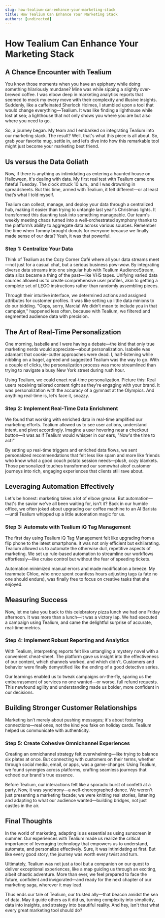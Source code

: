 ```yaml
---
slug: how-tealium-can-enhance-your-marketing-stack
title: How Tealium Can Enhance Your Marketing Stack
authors: [undirected]
---
```



# How Tealium Can Enhance Your Marketing Stack

## A Chance Encounter with Tealium

You know those moments when you have an epiphany while doing something hilariously mundane? Mine was while sipping a slightly over-brewed coffee. I was elbow deep in marketing analytics reports that seemed to mock my every move with their complexity and illusive insights. Suddenly, like a caffeinated Sherlock Holmes, I stumbled upon a tool that would change everything—Tealium. It was like finding a lighthouse while lost at sea; a lighthouse that not only shows you where you are but also where you need to go. 

So, a journey began. My team and I embarked on integrating Tealium into our marketing stack. The result? Well, that's what this piece is all about. So, grab your favorite mug, settle in, and let’s dive into how this remarkable tool might just become your marketing best friend.

## Us versus the Data Goliath

Now, if there is anything as intimidating as entering a haunted house on Halloween, it's dealing with data. My first real test with Tealium came one fateful Tuesday. The clock struck 10 a.m., and I was drowning in spreadsheets. But this time, armed with Tealium, it felt different—or at least that’s what I told myself.

Tealium can collect, manage, and deploy your data through a centralized hub, making it easier than trying to untangle last year's Christmas lights. It transformed this daunting task into something manageable. Our team's weekly meeting chaos turned into a well-orchestrated symphony thanks to the platform’s ability to aggregate data across various sources. Remember the time when Tommy brought donuts for everyone because we finally made sense of our data? Yeah, it was that powerful.

### Step 1: Centralize Your Data

Think of Tealium as the Cozy Corner Café where all your data streams meet—not just for a casual chat, but a serious business pow-wow. By integrating diverse data streams into one singular hub with Tealium AudienceStream, data silos became a thing of the past—like VHS tapes. Unifying varied data sources allowed us to create comprehensive user profiles, akin to getting a complete set of LEGO instructions rather than randomly assembling pieces.

Through their intuitive interface, we determined actions and assigned attributes for customer profiles. It was like setting up little data minions to do our bidding. "Oops, sorry, Marcia! We didn’t mean to include you in that campaign," happened less often, because with Tealium, we filtered and segmented audience data with precision. 

## The Art of Real-Time Personalization

One morning, Isabelle and I were having a debate—the kind that only true marketing nerds would appreciate—about personalization. Isabelle was adamant that cookie-cutter approaches were dead. I, half-listening while nibbling on a bagel, agreed and suggested Tealium was the way to go. With a couple of clicks, the personalization process was more streamlined than trying to navigate a busy New York street during rush hour.

Using Tealium, we could enact real-time personalization. Picture this: Real users receiving tailored content right as they're engaging with your brand. It was personalization with the accuracy of a gymnast at the Olympics. And anything real-time is, let’s face it, snazzy.

### Step 2: Implement Real-Time Data Enrichment

We found that working with enriched data in real-time amplified our marketing efforts. Tealium allowed us to see user actions, understand intent, and pivot accordingly. Imagine a user hovering near a checkout button—it was as if Tealium would whisper in our ears, "Now's the time to act!"

By setting up real-time triggers and enriched data flows, we sent personalized recommendations that felt less like spam and more like friends who know what a good couch potato session needs—plush, cozy blankets. Those personalized touches transformed our somewhat aloof customer journeys into rich, engaging experiences that clients still rave about.

## Leveraging Automation Effectively

Let's be honest: marketing takes a lot of elbow grease. But automation—that's the savior we've all been waiting for, isn't it? Back in our humble office, we often joked about upgrading our coffee machine to an AI Barista—until Tealium whipped up a little automation magic for us.

### Step 3: Automate with Tealium iQ Tag Management

The first day using Tealium iQ Tag Management felt like upgrading from a flip phone to the latest smartphone. It was not only efficient but exhilarating. Tealium allowed us to automate the otherwise dull, repetitive aspects of marketing. We set up rule-based automation to streamline our workflows effortlessly—like cruise control but without the fear of speeding tickets. 

Automation minimized manual errors and made modification a breeze. My teammate Chloe, who once spent countless hours adjusting tags (a fate no one should endure), was finally free to focus on creative tasks that she enjoyed.

## Measuring Success

Now, let me take you back to this celebratory pizza lunch we had one Friday afternoon. It was more than a lunch—it was a victory lap. We had executed a campaign using Tealium, and came the delightful surprise of accurate, real-time metrics.

### Step 4: Implement Robust Reporting and Analytics

With Tealium, interpreting reports felt like untangling a mystery novel with a convenient cheat-sheet. The platform gave us insight into the effectiveness of our content, which channels worked, and which didn't. Customers and behavior were finally demystified like the ending of a good detective series. 

Our learnings enabled us to tweak campaigns on-the-fly, sparing us the embarrassment of services no one wanted—or worse, full refund requests. This newfound agility and understanding made us bolder, more confident in our decisions.

## Building Stronger Customer Relationships

Marketing isn’t merely about pushing messages; it's about fostering connections—real ones, not the kind you fake on holiday cards. Tealium helped us communicate with authenticity.

### Step 5: Create Cohesive Omnichannel Experiences

Creating an omnichannel strategy felt overwhelming—like trying to balance six plates at once. But connecting with customers on their terms, whether through social media, email, or apps, was a game-changer. Using Tealium, we found synergies across platforms, crafting seamless journeys that echoed our brand's true essence.

Before Tealium, our interactions felt like a sporadic burst of confetti at a party. Now, it was synchrony—a well-choreographed dance. We weren't just presenting a marketing facade; we were knitting real stories, listening and adapting to what our audience wanted—building bridges, not just castles in the air.

## Final Thoughts

In the world of marketing, adapting is as essential as using sunscreen in summer. Our experiences with Tealium made us realize the critical importance of leveraging technology that empowers us to understand, automate, and personalize effectively. Sure, it was intimidating at first. But like every good story, the journey was worth every twist and turn.

Ultimately, Tealium was not just a tool but a companion on our quest to deliver exceptional experiences, like a map guiding us through an exciting, albeit chaotic adventure. More than ever, we feel prepared to face the future, confident and invigorated—and ready for the next chapter of our marketing saga, wherever it may lead.

Thus ends our tale of Tealium, our trusted ally—that beacon amidst the sea of data. May it guide others as it did us, turning complexity into simplicity, data into insights, and strategy into beautiful reality. And hey, isn't that what every great marketing tool should do?